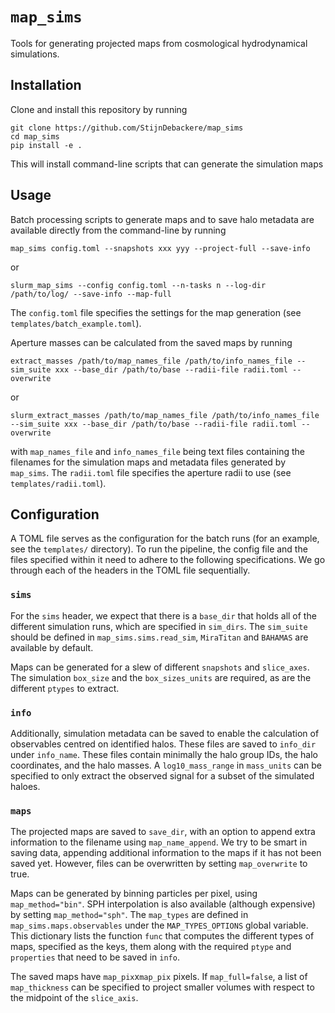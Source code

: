 # `map_sims`

Tools for generating projected maps from cosmological hydrodynamical
simulations.

## Installation
Clone and install this repository by running
```
git clone https://github.com/StijnDebackere/map_sims
cd map_sims
pip install -e .
```

This will install command-line scripts that can generate the simulation maps

## Usage

Batch processing scripts to generate maps and to save halo metadata
are available directly from the command-line by running
```
map_sims config.toml --snapshots xxx yyy --project-full --save-info
```
or
```
slurm_map_sims --config config.toml --n-tasks n --log-dir /path/to/log/ --save-info --map-full
```
The `config.toml` file specifies the settings for the map generation (see `templates/batch_example.toml`).

Aperture masses can be calculated from the saved maps by running
```
extract_masses /path/to/map_names_file /path/to/info_names_file --sim_suite xxx --base_dir /path/to/base --radii-file radii.toml --overwrite
```
or
```
slurm_extract_masses /path/to/map_names_file /path/to/info_names_file --sim_suite xxx --base_dir /path/to/base --radii-file radii.toml --overwrite
```
with `map_names_file` and `info_names_file` being text files
containing the filenames for the simulation maps and metadata files
generated by `map_sims`. The `radii.toml` file specifies the aperture radii to use (see `templates/radii.toml`).

## Configuration
A TOML file serves as the configuration for the batch runs (for an
example, see the `templates/` directory). To run the pipeline, the
config file and the files specified within it need to adhere to the
following specifications. We go through each of the headers in the
TOML file sequentially.

### `sims`
For the `sims` header, we expect that there is a `base_dir` that holds
all of the different simulation runs, which are specified in
`sim_dirs`. The `sim_suite` should be defined in
`map_sims.sims.read_sim`, `MiraTitan` and `BAHAMAS` are available by
default.

Maps can be generated for a slew of different `snapshots` and
`slice_axes`. The simulation `box_size` and the `box_sizes_units` are
required, as are the different `ptypes` to extract.

### `info`
Additionally, simulation metadata can be saved to enable the
calculation of observables centred on identified halos. These files
are saved to `info_dir` under `info_name`. These files contain
minimally the halo group IDs, the halo coordinates, and the halo
masses. A `log10_mass_range` in `mass_units` can be specified to only
extract the observed signal for a subset of the simulated haloes.

### `maps`
The projected maps are saved to `save_dir`, with an option to append
extra information to the filename using `map_name_append`. We try to
be smart in saving data, appending additional information to the maps
if it has not been saved yet. However, files can be overwritten by
setting `map_overwrite` to true.

Maps can be generated by binning particles per pixel, using
`map_method="bin"`. SPH interpolation is also available (although
expensive) by setting `map_method="sph"`. The `map_types` are defined
in `map_sims.maps.observables` under the `MAP_TYPES_OPTIONS` global
variable. This dictionary lists the function `func` that computes the
different types of maps, specified as the keys, them along with the
required `ptype` and `properties` that need to be saved in `info`.

The saved maps have `map_pix`x`map_pix` pixels. If `map_full=false`, a
list of `map_thickness` can be specified to project smaller volumes
with respect to the midpoint of the `slice_axis`.
